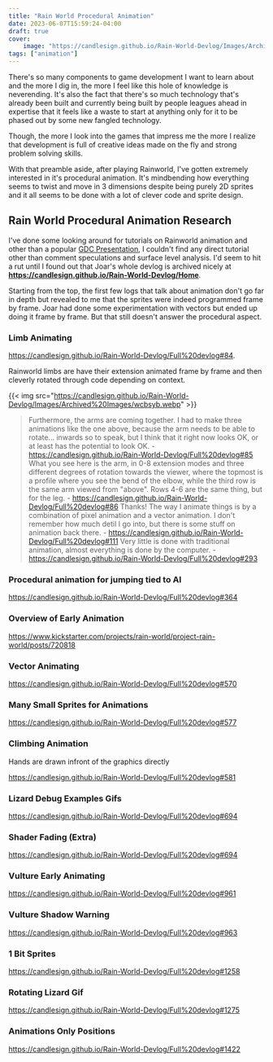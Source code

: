 ```yaml
---
title: "Rain World Procedural Animation"
date: 2023-06-07T15:59:24-04:00
draft: true
cover:
    image: "https://candlesign.github.io/Rain-World-Devlog/Images/Archived%20Images/rockFight.webp"
tags: ["animation"]
---
```


There's so many components to game development I want to learn about and the more I dig in, the more I feel like this hole of knowledge is neverending. It's also the fact that there's so much technology that's already been built and currently being built by people leagues ahead in expertise that it feels like a waste to start at anything only for it to be phased out by some new fangled technology.

Though, the more I look into the games that impress me the more I realize that development is full of creative ideas made on the fly and strong problem solving skills.

With that preamble aside, after playing Rainworld, I've gotten extremely interested in it's procedural animation. It's mindbending how everything seems to twist and move in 3 dimensions despite being purely 2D sprites and it all seems to be done with a lot of clever code and sprite design.

## Rain World Procedural Animation Research

I've done some looking around for tutorials on Rainworld animation and other than a popular [GDC Presentation](https://www.youtube.com/watch?v=sVntwsrjNe4), I couldn't find any direct tutorial other than comment speculations and surface level analysis. I'd seem to hit a rut until I found out that Joar's whole devlog is archived nicely at **<https://candlesign.github.io/Rain-World-Devlog/Home>**.

Starting from the top, the first few logs that talk about animation don't go far in depth but revealed to me that the sprites were indeed programmed frame by frame. Joar had done some experimentation with vectors but ended up doing it frame by frame. But that still doesn't answer the procedural aspect.

### Limb Animating

<https://candlesign.github.io/Rain-World-Devlog/Full%20devlog#84>.

Rainworld limbs are have their extension animated frame by frame and then cleverly rotated through code depending on context.

{{< img src="<https://candlesign.github.io/Rain-World-Devlog/Images/Archived%20Images/wcbsyb.webp>" >}}

> Furthermore, the arms are coming together. I had to make three animations like the one above, because the arm needs to be able to rotate... inwards so to speak, but I think that it right now looks OK, or at least has the potential to look OK. - <https://candlesign.github.io/Rain-World-Devlog/Full%20devlog#85>
> What you see here is the arm, in 0-8 extension modes and three different degrees of rotation towards the viewer, where the topmost is a profile where you see the bend of the elbow, while the third row is the same arm viewed from "above". Rows 4-6 are the same thing, but for the leg. - <https://candlesign.github.io/Rain-World-Devlog/Full%20devlog#86>
> Thanks! The way I animate things is by a combination of pixel animation and a vector animation. I don't remember how much detil I go into, but there is some stuff on animation back there. - <https://candlesign.github.io/Rain-World-Devlog/Full%20devlog#111>
> Very little is done with traditional animation, almost everything is done by the computer. - <https://candlesign.github.io/Rain-World-Devlog/Full%20devlog#293>

### Procedural animation for jumping tied to AI

<https://candlesign.github.io/Rain-World-Devlog/Full%20devlog#364>

### Overview of Early Animation

<https://www.kickstarter.com/projects/rain-world/project-rain-world/posts/720818>

### Vector Animating

<https://candlesign.github.io/Rain-World-Devlog/Full%20devlog#570>

### Many Small Sprites for Animations

<https://candlesign.github.io/Rain-World-Devlog/Full%20devlog#577>

### Climbing Animation

Hands are drawn infront of the graphics directly

<https://candlesign.github.io/Rain-World-Devlog/Full%20devlog#581>

### Lizard Debug Examples Gifs

<https://candlesign.github.io/Rain-World-Devlog/Full%20devlog#694>

### Shader Fading (Extra)

<https://candlesign.github.io/Rain-World-Devlog/Full%20devlog#694>

### Vulture Early Animating

<https://candlesign.github.io/Rain-World-Devlog/Full%20devlog#961>

### Vulture Shadow Warning

<https://candlesign.github.io/Rain-World-Devlog/Full%20devlog#963>

### 1 Bit Sprites

<https://candlesign.github.io/Rain-World-Devlog/Full%20devlog#1258>

### Rotating Lizard Gif

<https://candlesign.github.io/Rain-World-Devlog/Full%20devlog#1275>

### Animations Only Positions

<https://candlesign.github.io/Rain-World-Devlog/Full%20devlog#1422>